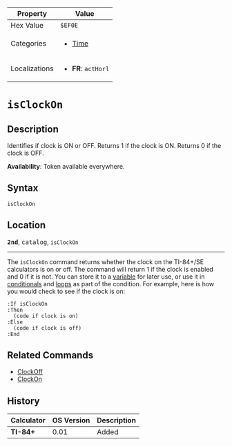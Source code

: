 | Property      | Value |
|---------------|-------|
| Hex Value     | `$EF0E`|
| Categories    | <ul><li>[Time](<../categories/Time.md>)</li></ul> |
| Localizations | <ul><li><b>FR</b>: `actHorl`</li></ul> |

# `isClockOn`

## Description
Identifies if clock is ON or OFF. Returns 1 if the clock is ON. Returns 0 if the clock is OFF.


<b>Availability</b>: Token available everywhere.

## Syntax
`isClockOn`

## Location
<tt><kbd><b>2nd</b></kbd></tt>, <kbd>catalog</kbd>, `isClockOn`
<hr>

The `isClockOn` command returns whether the clock on the TI-84+/SE calculators is on or off. The command will return 1 if the clock is enabled and 0 if it is not. You can store it to a [variable](/variable) for later use, or use it in [conditionals](/conditionals) and [loops](/loops) as part of the condition. For example, here is how you would check to see if the clock is on:

```ti-basic
:If isClockOn
:Then
  (code if clock is on)
:Else
  (code if clock is off)
:End
```

## Related Commands

*   [ClockOff](/clockoff)
*   [ClockOn](/clockon)

## History
| Calculator | OS Version | Description |
|------------|------------|-------------|
| <b>TI-84+</b> | 0.01 | Added |


